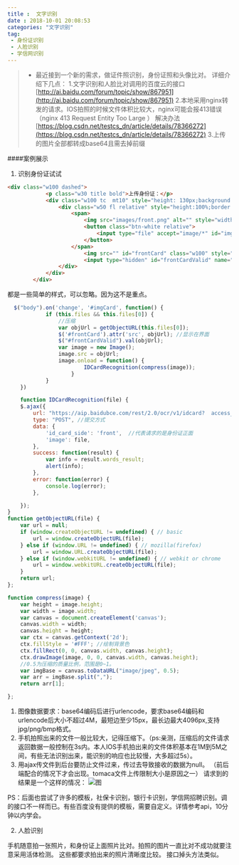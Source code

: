 ```yaml
---
title :  文字识别
date : 2018-10-01 20:08:53
categories: "文字识别"
tag:
 - 身份证识别 
 - 人脸识别
 - 学信网识别
---
```

>* 最近接到一个新的需求，做证件照识别，身份证照和头像比对。
详细介绍下几点：
1.文字识别和人脸比对调用的百度云的接口[http://ai.baidu.com/forum/topic/show/867951](http://ai.baidu.com/forum/topic/show/867951)
2.本地采用nginx转发的请求。IOS拍照的时候文件体积比较大，nginx可能会报413错误（nginx 413 Request Entity Too Large ）
解决办法[https://blog.csdn.net/testcs_dn/article/details/78366272](https://blog.csdn.net/testcs_dn/article/details/78366272)
3.上传的图片全部都转成base64且需去掉前缀

####案例展示
1. 识别身份证试试
   
```html
<div class="w100 dashed">
            <p class="w30 title bold">上传身份证：</p>
            <div class="w100 tc  mt10" style="height: 130px;background: #fff">
                <div class="w50 fl relative" style="height:100%;border:1px solid #ddd">
                    <span>
                        <img src="images/front.png" alt="" style="width:60px;height: 30px;display: block;padding-left: 32%; padding-top: 13%;" />
                        <button class="btn-white relative">
                            <input type="file" accept="image/*" id="imgCard"/>上传身份证正面
                        </button>
                    </span>
                        <img src="" id="frontCard" class="w100" style="display: none">
                        <input type="hidden" id="frontCardValid" name="frontCard" />
                </div>
            </div>
        </div>
```
都是一些简单的样式，可以忽略。因为这不是重点。

```javascript
  $("body").on('change', '#imgCard', function() {
            if (this.files && this.files[0]) {
                //压缩
                var objUrl = getObjectURL(this.files[0]);
                $('#frontCard').attr('src', objUrl); //显示在界面
                $("#frontCardValid").val(objUrl);
                var image = new Image();
                image.src = objUrl;
                image.onload = function() {
                        IDCardRecognition(compress(image));
                    }
            }
    })

    function IDCardRecognition(file) {
    $.ajax({
        url: "https://aip.baidubce.com/rest/2.0/ocr/v1/idcard?  access_token=24.126331b6c9f698cf8408591f33343dab.2592000.1540865247.282335-14247222", //路径   
        type: "POST", //提交方式 
        data: {
            'id_card_side': 'front',  //代表请求的是身份证正面
            'image': file,
        },
        success: function(result) {
            var info = result.words_result;
            alert(info);
        },
        error: function(error) {
            console.log(error);
        },

    });
}
function getObjectURL(file) {
    var url = null;
    if (window.createObjectURL != undefined) { // basic
        url = window.createObjectURL(file);
    } else if (window.URL != undefined) { // mozilla(firefox)
        url = window.URL.createObjectURL(file);
    } else if (window.webkitURL != undefined) { // webkit or chrome
        url = window.webkitURL.createObjectURL(file);
    }
    return url;
};

function compress(image) {
    var height = image.height;
    var width = image.width;
    var canvas = document.createElement('canvas');
    canvas.width = width;
    canvas.height = height;
    var ctx = canvas.getContext('2d');
    ctx.fillStyle = '#FFF'; //绘制背景色
    ctx.fillRect(0, 0, canvas.width, canvas.height);
    ctx.drawImage(image, 0, 0, canvas.width, canvas.height);
    //0.5为压缩的质量比例，范围是0~1。
    var imgBase = canvas.toDataURL("image/jpeg", 0.5);
    var arr = imgBase.split(",");
    return arr[1];

};
```
1. 图像数据要求：base64编码后进行urlencode，要求base64编码和urlencode后大小不超过4M，最短边至少15px，最长边最大4096px,支持jpg/png/bmp格式。 
2. 手机拍照出来的文件一般比较大，记得压缩下。（ps:亲测，压缩后的文件请求返回数据一般控制在3s内。本人IOS手机拍出来的文件体积基本在1M到5M之间，有些无法识别出来，能识别的响应也比较慢，大多超过5s）。
3. 用ajax传文件到后台要防止文件过来，传过去导致接收的数据为null。 （前后端配合的情况下才会出现。tomaca文件上传限制大小是原因之一）
请求到的结果是一个这样的情况：
![图](/images/vue/20181012-1.png)

PS：后面也尝试了许多的模板，社保卡识别，银行卡识别，学信网招聘识别。调的接口不一样而已。有些百度没有提供的模板，需要自定义。详情参考api，10分钟以内学会。

2. 人脸识别

手机随意拍一张照片，和身份证上面照片比对。拍照的图片一直比对不成功就要注意采用活体检测。
这些都要求拍出来的照片清晰度比较。
接口掉头方法类似。






